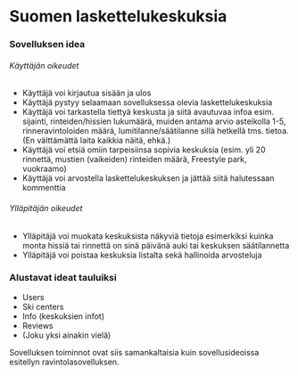 # Suomen laskettelukeskuksia 

### Sovelluksen idea

###### Käyttäjän oikeudet
  - Käyttäjä voi kirjautua sisään ja ulos
  - Käyttäjä pystyy selaamaan sovelluksessa olevia laskettelukeskuksia 
  - Käyttäjä voi tarkastella tiettyä keskusta ja siitä avautuvaa infoa esim. sijainti, rinteiden/hissien lukumäärä, muiden antama arvio asteikolla 1-5, rinneravintoloiden määrä, lumitilanne/säätilanne sillä hetkellä tms. tietoa. (En välttämättä laita kaikkia näitä, ehkä.)
  - Käyttäjä voi etsiä omiin tarpeisiinsa sopivia keskuksia (esim. yli 20 rinnettä, mustien (vaikeiden) rinteiden määrä, Freestyle park, vuokraamo)
  - Käyttäjä voi arvostella laskettelukeskuksen ja jättää siitä halutessaan kommenttia
  
###### Ylläpitäjän oikeudet
  - Ylläpitäjä voi muokata keskuksista näkyviä tietoja esimerkiksi kuinka monta hissiä tai rinnettä on sinä päivänä auki tai keskuksen säätilannetta
  - Ylläpitäjä voi poistaa keskuksia listalta sekä hallinoida arvosteluja
 
### Alustavat ideat tauluiksi
  - Users
  - Ski centers
  - Info (keskuksien infot)
  - Reviews
  - (Joku yksi ainakin vielä)





Sovelluksen toiminnot ovat siis samankaltaisia kuin sovellusideoissa esitellyn ravintolasovelluksen.
